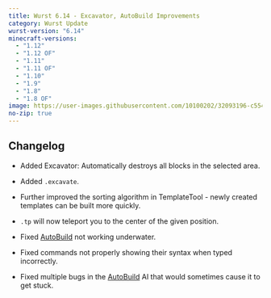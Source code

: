 ```yaml
---
title: Wurst 6.14 - Excavator, AutoBuild Improvements
category: Wurst Update
wurst-version: "6.14"
minecraft-versions:
  - "1.12"
  - "1.12 OF"
  - "1.11"
  - "1.11 OF"
  - "1.10"
  - "1.9"
  - "1.8"
  - "1.8 OF"
image: https://user-images.githubusercontent.com/10100202/32093196-c5542b52-bafb-11e7-9a4c-4af0e4a63e3b.jpg
no-zip: true
---
```

## Changelog

- Added Excavator: Automatically destroys all blocks in the selected area.

- Added `.excavate`.

- Further improved the sorting algorithm in TemplateTool - newly created templates can be built more quickly.

- `.tp` will now teleport you to the center of the given position.

- Fixed [AutoBuild](https://wiki.wurstclient.net/hack/autobuild) not working underwater.

- Fixed commands not properly showing their syntax when typed incorrectly.

- Fixed multiple bugs in the [AutoBuild](https://wiki.wurstclient.net/hack/autobuild) AI that would sometimes cause it to get stuck.
